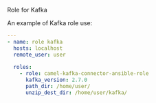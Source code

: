 Role for Kafka

An example of Kafka role use:

```yaml
---
- name: role kafka
  hosts: localhost
  remote_user: user
  
  roles:
    - role: camel-kafka-connector-ansible-role
      kafka_version: 2.7.0
      path_dir: /home/user/
      unzip_dest_dir: /home/user/kafka/
